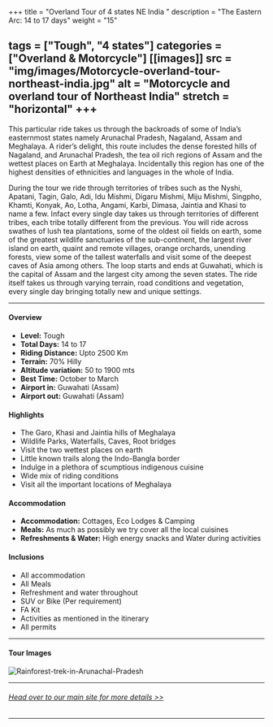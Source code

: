 +++
title = "Overland Tour of 4 states NE India "
description = "The Eastern Arc: 14 to 17 days"
weight = "15"

tags = ["Tough", "4 states"]
categories = ["Overland & Motorcycle"]
[[images]]
  src = "img/images/Motorcycle-overland-tour-northeast-india.jpg"
  alt = "Motorcycle and overland tour of Northeast India"
  stretch = "horizontal"
+++
---

This particular ride takes us through the backroads of some of India’s easternmost states namely Arunachal Pradesh, Nagaland, Assam and Meghalaya. A rider’s delight, this route includes the dense forested hills of Nagaland, and Arunachal Pradesh, the tea oil rich regions of Assam and the wettest places on Earth at Meghalaya. Incidentally this region has one of the highest densities of ethnicities and languages in the whole of India.

During the tour we ride through territories of tribes such as the Nyshi, Apatani, Tagin, Galo, Adi, Idu Mishmi, Digaru Mishmi, Miju Mishmi, Singpho, Khamti, Konyak, Ao, Lotha, Angami, Karbi, Dimasa, Jaintia and Khasi to name a few. Infact every single day takes us through territories of different tribes, each tribe totally different from the previous. You will ride across swathes of lush tea plantations, some of the oldest oil fields on earth, some of the greatest wildlife sanctuaries of the sub-continent, the largest river island on earth, quaint and remote villages, orange orchards, unending forests, view some of the tallest waterfalls and visit some of the deepest caves of Asia among others. The loop starts and ends at Guwahati, which is the capital of Assam and the largest city among the seven states. The ride itself takes us through varying terrain, road conditions and vegetation, every single day bringing totally new and unique settings.
<!--more-->

---

#### Overview

* **Level:** Tough
* **Total Days:** 14 to 17
* **Riding Distance:** Upto 2500 Km
* **Terrain:** 70% Hilly 
* **Altitude variation:** 50 to 1900 mts
* **Best Time:** October to March
* **Airport in:** Guwahati (Assam)
* **Airport out:** Guwahati (Assam)


#### Highlights

* The Garo, Khasi and Jaintia hills of Meghalaya
* Wildlife Parks, Waterfalls, Caves, Root bridges
* Visit the two wettest places on earth
* Little known trails along the Indo-Bangla border
* Indulge in a plethora of scumptious indigenous cuisine
* Wide mix of riding conditions
* Visit all the important locations of Meghalaya



#### Accommodation

* **Accommodation:**  Cottages, Eco Lodges & Camping
* **Meals:** As much as possibly we try cover all the local cuisines
* **Refreshments & Water:** High energy snacks and Water during activities

#### Inclusions

* All accommodation
* All Meals
* Refreshment and water throughout
* SUV or Bike (Per requirement)
* FA Kit
* Activities as mentioned in the itinerary
* All permits

---
#### Tour Images

![Rainforest-trek-in-Arunachal-Pradesh](/img/images/Assam-Multi-activity-tour.jpg)

---
###### [*Head over to our main site for more details >>*](https://www.nnejourneys.com/treks/)

---